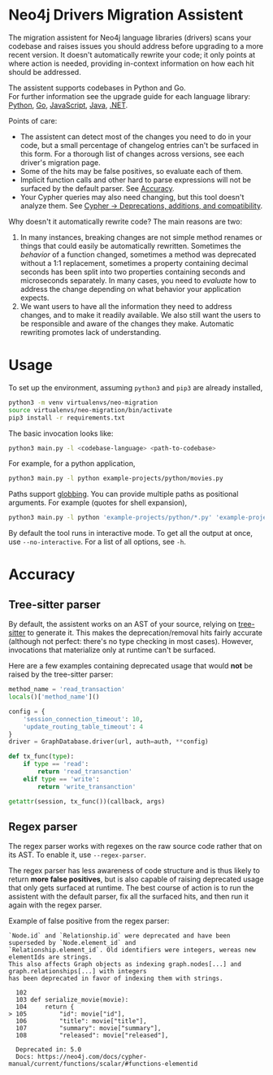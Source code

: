 # Neo4j Drivers Migration Assistent

The migration assistent for Neo4j language libraries (drivers) scans your codebase and raises issues you should address before upgrading to a more recent version.
It doesn't automatically rewrite your code; it only points at where action is needed, providing in-context information on how each hit should be addressed.

The assistent supports codebases in Python and Go. <br>
For further information see the upgrade guide for each language library: [Python](https://neo4j.com/docs/python-manual/5/upgrade/), [Go](https://neo4j.com/docs/go-manual/5/upgrade/), [JavaScript](https://neo4j.com/docs/javascript-manual/5/upgrade/), [Java](https://neo4j.com/docs/java-manual/5/upgrade/), [.NET](https://neo4j.com/docs/dotnet-manual/5/upgrade/).

Points of care:
- The assistent can detect most of the changes you need to do in your code, but a small percentage of changelog entries can't be surfaced in this form. For a thorough list of changes across versions, see each driver's migration page.
- Some of the hits may be false positives, so evaluate each of them.
- Implicit function calls and other hard to parse expressions will not be surfaced by the default parser. See [Accuracy](#accuracy).
- Your Cypher queries may also need changing, but this tool doesn't analyze them. See [Cypher -> Deprecations, additions, and compatibility](https://neo4j.com/docs/cypher-manual/current/deprecations-additions-removals-compatibility/).

Why doesn't it automatically rewrite code? The main reasons are two:

1. In many instances, breaking changes are not simple method renames or things that could easily be automatically rewritten. Sometimes the _behavior_ of a function changed, sometimes a method was deprecated without a 1:1 replacement, sometimes a property containing decimal seconds has been split into two properties containing seconds and microseconds separately. In many cases, you need to _evaluate_ how to address the change depending on what behavior your application expects.
2. We want users to have all the information they need to address changes, and to make it readily available. We also still want the users to be responsible and aware of the changes they make. Automatic rewriting promotes lack of understanding.


# Usage
To set up the environment, assuming `python3` and `pip3` are already installed,

```bash
python3 -m venv virtualenvs/neo-migration
source virtualenvs/neo-migration/bin/activate
pip3 install -r requirements.txt
```

The basic invocation looks like:

```bash
python3 main.py -l <codebase-language> <path-to-codebase>
```

For example, for a python application,

```bash
python3 main.py -l python example-projects/python/movies.py
```

Paths support [globbing](https://www.man7.org/linux/man-pages/man7/glob.7.html).
You can provide multiple paths as positional arguments.
For example (quotes for shell expansion),

```bash
python3 main.py -l python 'example-projects/python/*.py' 'example-projects/python/subdir/**/*.py' '/a/full/dir/'
```

By default the tool runs in interactive mode. To get all the output at once, use `--no-interactive`.
For a list of all options, see `-h`.


# Accuracy
## Tree-sitter parser
By default, the assistent works on an AST of your source, relying on [tree-sitter](https://tree-sitter.github.io/) to generate it.
This makes the deprecation/removal hits fairly accurate (although not perfect: there's no type checking in most cases).
However, invocations that materialize only at runtime can't be surfaced.

Here are a few examples containing deprecated usage that would **not** be raised by the tree-sitter parser:

```python
method_name = 'read_transaction'
locals()['method_name']()
```

```python
config = {
    'session_connection_timeout': 10,
    'update_routing_table_timeout': 4
}
driver = GraphDatabase.driver(url, auth=auth, **config)
```

```python
def tx_func(type):
    if type == 'read':
        return 'read_transanction'
    elif type == 'write':
        return 'write_transanction'

getattr(session, tx_func())(callback, args)
```

## Regex parser
The regex parser works with regexes on the raw source code rather that on its AST.
To enable it, use `--regex-parser`.

The regex parser has less awareness of code structure and is thus likely to return **more false positives**, but is also capable of raising deprecated usage that only gets surfaced at runtime. 
The best course of action is to run the assistent with the default parser, fix all the surfaced hits, and then run it again with the regex parser.

Example of false positive from the regex parser:

```log
`Node.id` and `Relationship.id` were deprecated and have been superseded by `Node.element_id` and
`Relationship.element_id`. Old identifiers were integers, wereas new elementIds are strings.
This also affects Graph objects as indexing graph.nodes[...] and graph.relationships[...] with integers
has been deprecated in favor of indexing them with strings.

  102
  103 def serialize_movie(movie):
  104     return {
> 105         "id": movie["id"],
  106         "title": movie["title"],
  107         "summary": movie["summary"],
  108         "released": movie["released"],

  Deprecated in: 5.0
  Docs: https://neo4j.com/docs/cypher-manual/current/functions/scalar/#functions-elementid
```
